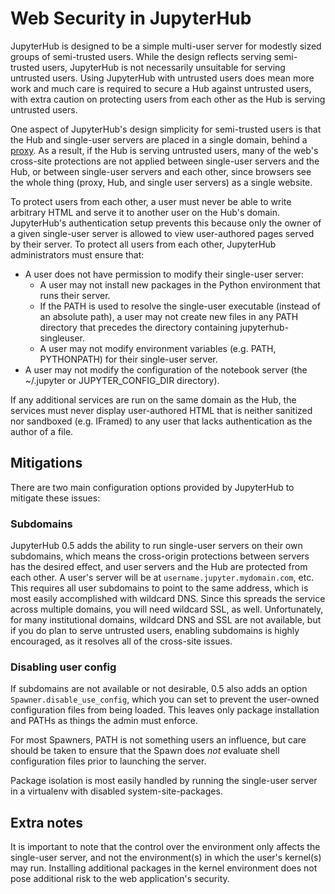 # Web Security in JupyterHub

JupyterHub is designed to be a simple multi-user server for modestly sized groups of semi-trusted users.
While the design reflects serving semi-trusted users,
JupyterHub is not necessarily unsuitable for serving untrusted users.
Using JupyterHub with untrusted users does mean more work and much care is required to secure a Hub against untrusted users,
with extra caution on protecting users from each other as the Hub is serving untrusted users.

One aspect of JupyterHub's design simplicity for semi-trusted users is that the Hub and single-user servers are placed in a single domain, behind a [proxy][configurable-http-proxy].
As a result, if the Hub is serving untrusted users,
many of the web's cross-site protections are not applied between single-user servers and the Hub,
or between single-user servers and each other,
since browsers see the whole thing (proxy, Hub, and single user servers) as a single website.

To protect users from each other, a user must never be able to write arbitrary HTML and serve it to another user on the Hub's domain.
JupyterHub's authentication setup prevents this because only the owner of a given single-user server is allowed to view user-authored pages served by their server.
To protect all users from each other, JupyterHub administrators must ensure that:

* A user does not have permission to modify their single-user server:
  - A user may not install new packages in the Python environment that runs their server.
  - If the PATH is used to resolve the single-user executable (instead of an absolute path), a user may not create new files in any PATH directory that precedes the directory containing jupyterhub-singleuser.
  - A user may not modify environment variables (e.g. PATH, PYTHONPATH) for their single-user server.
* A user may not modify the configuration of the notebook server (the ~/.jupyter or JUPYTER_CONFIG_DIR directory).

If any additional services are run on the same domain as the Hub, the services must never display user-authored HTML that is neither sanitized nor sandboxed (e.g. IFramed) to any user that lacks authentication as the author of a file.


## Mitigations

There are two main configuration options provided by JupyterHub to mitigate these issues:

### Subdomains

JupyterHub 0.5 adds the ability to run single-user servers on their own subdomains,
which means the cross-origin protections between servers has the desired effect,
and user servers and the Hub are protected from each other.
A user's server will be at `username.jupyter.mydomain.com`, etc.
This requires all user subdomains to point to the same address,
which is most easily accomplished with wildcard DNS.
Since this spreads the service across multiple domains, you will need wildcard SSL, as well.
Unfortunately, for many institutional domains, wildcard DNS and SSL are not available,
but if you do plan to serve untrusted users, enabling subdomains is highly encouraged,
as it resolves all of the cross-site issues.

### Disabling user config

If subdomains are not available or not desirable,
0.5 also adds an option `Spawner.disable_use_config`,
which you can set to prevent the user-owned configuration files from being loaded.
This leaves only package installation and PATHs as things the admin must enforce.

For most Spawners, PATH is not something users an influence,
but care should be taken to ensure that the Spawn does *not* evaluate shell configuration files prior to launching the server.

Package isolation is most easily handled by running the single-user server in a virtualenv with disabled system-site-packages.

## Extra notes

It is important to note that the control over the environment only affects the single-user server,
and not the environment(s) in which the user's kernel(s) may run.
Installing additional packages in the kernel environment does not pose additional risk to the web application's security.

[configurable-http-proxy]: https://github.com/jupyterhub/configurable-http-proxy
